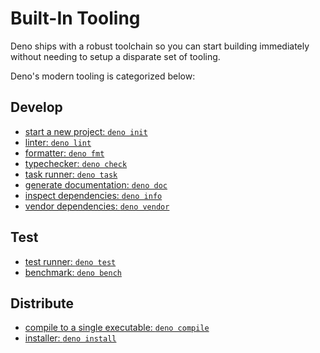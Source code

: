 # Built-In Tooling

Deno ships with a robust toolchain so you can start building immediately without
needing to setup a disparate set of tooling.

Deno's modern tooling is categorized below:

## Develop

- [start a new project: `deno init`](./tools/init.md)
- [linter: `deno lint`](./tools/linter.md)
- [formatter: `deno fmt`](./tools/formatter.md)
- [typechecker: `deno check`](./advanced/typescript/overview)
- [task runner: `deno task`](./tools/task_runner.md)
- [generate documentation: `deno doc`](./tools/documentation_generator.md)
- [inspect dependencies: `deno info`](./tools/dependency_inspector.md)
- [vendor dependencies: `deno vendor`](./tools/vendor.md)

## Test

- [test runner: `deno test`](./basics/testing.md)
- [benchmark: `deno bench`](./tools/benchmarker.md)

## Distribute

- [compile to a single executable: `deno compile`](./tools/compiler.md)
- [installer: `deno install`](./tools/script_installer.md)
